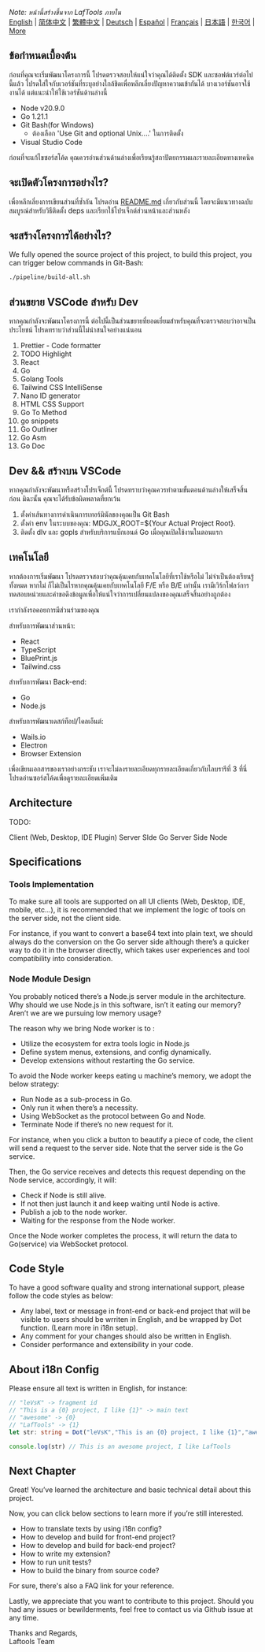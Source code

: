 <i>Note: หน้านี้สร้างขึ้นจาก LafTools ภายใน</i> <br/> [English](/docs/en_US/CONTRIBUTION.md)  |  [简体中文](/docs/zh_CN/CONTRIBUTION.md)  |  [繁體中文](/docs/zh_HK/CONTRIBUTION.md)  |  [Deutsch](/docs/de/CONTRIBUTION.md)  |  [Español](/docs/es/CONTRIBUTION.md)  |  [Français](/docs/fr/CONTRIBUTION.md)  |  [日本語](/docs/ja/CONTRIBUTION.md)  |  [한국어](/docs/ko/CONTRIBUTION.md) | [More](/docs/) <br/>

## ข้อกำหนดเบื้องต้น

ก่อนที่คุณจะเริ่มพัฒนาโครงการนี้ โปรดตรวจสอบให้แน่ใจว่าคุณได้ติดตั้ง SDK และซอฟต์แวร์ต่อไปนี้แล้ว โปรดใส่ใจกับเวอร์ชันที่ระบุอย่างใกล้ชิดเพื่อหลีกเลี่ยงปัญหาความเข้ากันได้ บางเวอร์ชันอาจใช้งานได้ แต่แนะนำให้ใช้เวอร์ชันด้านล่างนี้

- Node v20.9.0
- Go 1.21.1
- Git Bash(for Windows)
  - ต้องเลือก 'Use Git and optional Unix....' ในการติดตั้ง
- Visual Studio Code

ก่อนที่จะแก้ไขซอร์สโค้ด คุณควรอ่านส่วนด้านล่างเพื่อเรียนรู้สถาปัตยกรรมและรายละเอียดทางเทคนิค

## จะเปิดตัวโครงการอย่างไร?

เพื่อหลีกเลี่ยงการเขียนส่วนที่ซ้ำกัน โปรดอ่าน [README.md](../README.md) เกี่ยวกับส่วนนี้ โดยจะมีแนวทางฉบับสมบูรณ์สำหรับวิธีติดตั้ง deps และเรียกใช้โปรเจ็กต์ส่วนหน้าและส่วนหลัง

## จะสร้างโครงการได้อย่างไร?

We fully opened the source project of this project, to build this project, you can trigger below commands in Git-Bash:

```bash
./pipeline/build-all.sh
```

## ส่วนขยาย VSCode สำหรับ Dev

หากคุณกำลังจะพัฒนาโครงการนี้ ต่อไปนี้เป็นส่วนขยายที่ยอดเยี่ยมสำหรับคุณที่จะตรวจสอบว่าอาจเป็นประโยชน์ โปรดทราบว่าส่วนนี้ไม่น่าสนใจอย่างแน่นอน

1. Prettier - Code formatter
2. TODO Highlight
3. React
4. Go
5. Golang Tools
6. Tailwind CSS IntelliSense
7. Nano ID generator
8. HTML CSS Support
9. Go To Method
10. go snippets
11. Go Outliner
12. Go Asm
13. Go Doc

## Dev && สร้างบน VSCode

หากคุณกำลังจะพัฒนาหรือสร้างโปรเจ็กต์นี้ โปรดทราบว่าคุณควรทำตามขั้นตอนด้านล่างให้เสร็จสิ้นก่อน มิฉะนั้น คุณจะได้รับข้อผิดพลาดที่ยกเว้น

1. ตั้งค่าเส้นทางการดำเนินการเทอร์มินัลของคุณเป็น Git Bash
2. ตั้งค่า env ในระบบของคุณ: MDGJX_ROOT=${Your Actual Project Root}.
3. ติดตั้ง dlv และ gopls สำหรับบริการแบ็กเอนด์ Go เมื่อคุณเปิดใช้งานในตอนแรก

## เทคโนโลยี

หากต้องการเริ่มพัฒนา โปรดตรวจสอบว่าคุณคุ้นเคยกับเทคโนโลยีที่เราใช้หรือไม่ ไม่จำเป็นต้องเรียนรู้ทั้งหมด หากไม่ ก็ไม่เป็นไรหากคุณคุ้นเคยกับเทคโนโลยี F/E หรือ B/E เท่านั้น เรามีเวิร์กโฟลว์การทดสอบหน่วยและคำขอดึงข้อมูลเพื่อให้แน่ใจว่าการเปลี่ยนแปลงของคุณเสร็จสิ้นอย่างถูกต้อง

เรากำลังรอคอยการมีส่วนร่วมของคุณ

สำหรับการพัฒนาส่วนหน้า:

- React
- TypeScript
- BluePrint.js
- Tailwind.css

สำหรับการพัฒนา Back-end:

- Go
- Node.js

สำหรับการพัฒนาเดสก์ท็อป/ไคลเอ็นต์:

- Wails.io
- Electron
- Browser Extension

เพื่อเขียนเอกสารของเราอย่างกระชับ เราจะไม่ลงรายละเอียดทุกรายละเอียดเกี่ยวกับไลบรารีที่ 3 ที่นี่ โปรดอ่านซอร์สโค้ดเพื่อดูรายละเอียดเพิ่มเติม

## Architecture

TODO:

Client (Web, Desktop, IDE Plugin)
<interact with>
Server SIde Go
<interact with>
Server Side Node

## Specifications

### Tools Implementation

To make sure all tools are supported on all UI clients (Web, Desktop, IDE, mobile, etc…), it is recommended that we implement the logic of tools on the server side, not the client side.

For instance, if you want to convert a base64 text into plain text, we should always do the conversion on the Go server side although there’s a quicker way to do it in the browser directly, which takes user experiences and tool compatibility into consideration.

### Node Module Design

You probably noticed there’s a Node.js server module in the architecture. Why should we use Node.js in this software, isn’t it eating our memory? Aren’t we are we pursuing low memory usage?

The reason why we bring Node worker is to :

- Utilize the ecosystem for extra tools logic in Node.js
- Define system menus, extensions, and config dynamically.
- Develop extensions without restarting the Go service.

To avoid the Node worker keeps eating u machine’s memory, we adopt the below strategy:

- Run Node as a sub-process in Go.
- Only run it when there’s a necessity.
- Using WebSocket as the protocol between Go and Node.
- Terminate Node if there’s no new request for it.

For instance, when you click a button to beautify a piece of code, the client will send a request to the server side. Note that the server side is the Go service.

Then, the Go service receives and detects this request depending on the Node service, accordingly, it will:

- Check if Node is still alive.
- If not then just launch it and keep waiting until Node is active.
- Publish a job to the node worker.
- Waiting for the response from the Node worker.

Once the Node worker completes the process, it will return the data to Go(service) via WebSocket protocol.

## Code Style

To have a good software quality and strong international support, please follow the code styles as below:

- Any label, text or message in front-end or back-end project that will be visible to users should be wrriten in English, and be wrapped by Dot function. (Learn more in i18n setup).
- Any comment for your changes should also be written in English.
- Consider performance and extensibility in your code.

## About i18n Config

Please ensure all text is written in English, for instance:

```Typescript
// "leVsK" -> fragment id
// "This is a {0} project, I like {1}" -> main text
// "awesome" -> {0}
// "LafTools" -> {1}
let str: string = Dot("leVsK","This is an {0} project, I like {1}","awesome","LafTools")

console.log(str) // This is an awesome project, I like LafTools
```

## Next Chapter

Great! You’ve learned the architecture and basic technical detail about this project.

Now, you can click below sections to learn more if you’re still interested.

- How to translate texts by using i18n config?
- How to develop and build for front-end project?
- How to develop and build for back-end project?
- How to write my extension?
- How to run unit tests?
- How to build the binary from source code?

For sure, there's also a FAQ link for your reference.

Lastly, we appreciate that you want to contribute to this project. Should you had any issues or bewilderments, feel free to contact us via Github issue at any time.

Thanks and Regards,  
Laftools Team
